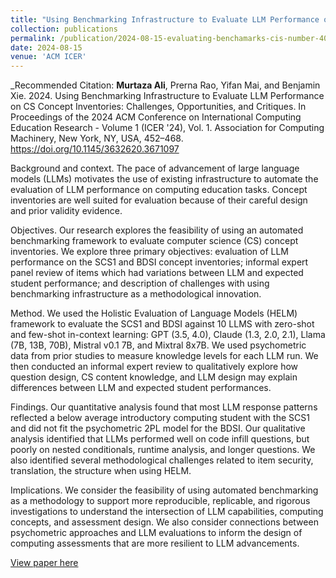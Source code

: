 ```yaml
---
title: "Using Benchmarking Infrastructure to Evaluate LLM Performance on CS Concept Inventories: Challenges, Opportunities, and Critiques"
collection: publications
permalink: /publication/2024-08-15-evaluating-benchamarks-cis-number-40
date: 2024-08-15
venue: 'ACM ICER'
---
```


_Recommended Citation: **Murtaza Ali**, Prerna Rao, Yifan Mai, and Benjamin Xie. 2024. Using Benchmarking Infrastructure to Evaluate LLM Performance on CS Concept Inventories: Challenges, Opportunities, and Critiques. In Proceedings of the 2024 ACM Conference on International Computing Education Research - Volume 1 (ICER '24), Vol. 1. Association for Computing Machinery, New York, NY, USA, 452–468. https://doi.org/10.1145/3632620.3671097

Background and context. The pace of advancement of large language models (LLMs) motivates the use of existing infrastructure to automate the evaluation of LLM performance on computing education tasks. Concept inventories are well suited for evaluation because of their careful design and prior validity evidence.

Objectives. Our research explores the feasibility of using an automated benchmarking framework to evaluate computer science (CS) concept inventories. We explore three primary objectives: evaluation of LLM performance on the SCS1 and BDSI concept inventories; informal expert panel review of items which had variations between LLM and expected student performance; and description of challenges with using benchmarking infrastructure as a methodological innovation.

Method. We used the Holistic Evaluation of Language Models (HELM) framework to evaluate the SCS1 and BDSI against 10 LLMS with zero-shot and few-shot in-context learning: GPT (3.5, 4.0), Claude (1.3, 2.0, 2.1), Llama (7B, 13B, 70B), Mistral v0.1 7B, and Mixtral 8x7B. We used psychometric data from prior studies to measure knowledge levels for each LLM run. We then conducted an informal expert review to qualitatively explore how question design, CS content knowledge, and LLM design may explain differences between LLM and expected student performances.

Findings. Our quantitative analysis found that most LLM response patterns reflected a below average introductory computing student with the SCS1 and did not fit the psychometric 2PL model for the BDSI. Our qualitative analysis identified that LLMs performed well on code infill questions, but poorly on nested conditionals, runtime analysis, and longer questions. We also identified several methodological challenges related to item security, translation, the structure when using HELM.

Implications. We consider the feasibility of using automated benchmarking as a methodology to support more reproducible, replicable, and rigorous investigations to understand the intersection of LLM capabilities, computing concepts, and assessment design. We also consider connections between psychometric approaches and LLM evaluations to inform the design of computing assessments that are more resilient to LLM advancements.

[View paper here](https://dl.acm.org/doi/abs/10.1145/3632620.3671097)